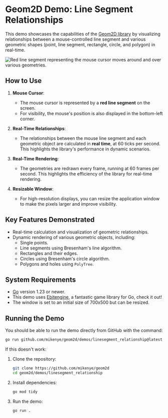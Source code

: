 
# Geom2D Demo: Line Segment Relationships

This demo showcases the capabilities of the [Geom2D library](https://github.com/mikenye/geom2d) by visualizing relationships between a mouse-controlled line segment and various geometric shapes (point, line segment, rectangle, circle, and polygon) in real-time.

![Red line segment representing the mouse cursor moves around and over various geometries.](screenshot.gif "Animated Screenshot of Demo")

## How to Use

1. **Mouse Cursor**:
   - The mouse cursor is represented by a **red line segment** on the screen.
   - For visibility, the mouse's position is also displayed in the bottom-left corner.

2. **Real-Time Relationships**:
   - The relationships between the mouse line segment and each geometric object are calculated in **real time**, at 60 ticks per second. This highlights the library's performance in dynamic scenarios.

3. **Real-Time Rendering**:
   - The geometries are redrawn every frame, running at 60 frames per second. This highlights the efficiency of the library for real-time rendering.

4. **Resizable Window**:
   - For high-resolution displays, you can resize the application window to make the pixels larger and improve visibility.

## Key Features Demonstrated

- Real-time calculation and visualization of geometric relationships.
- Dynamic rendering of various geometric objects, including:
  - Single points.
  - Line segments using Bresenham's line algorithm.
  - Rectangles and their edges.
  - Circles using Bresenham's circle algorithm.
  - Polygons and holes using `PolyTree`.

## System Requirements

- [Go](https://go.dev) version 1.23 or newer.
- This demo uses [Ebitengine](https://ebiten.org), a fantastic game library for Go, check it out!
- The window is set to an initial size of 700x500 but can be resized.

## Running the Demo

You should be able to run the demo directly from GitHub with the command:

```bash
go run github.com/mikenye/geom2d/demos/linesegment_relationship@latest
```

If this doesn't work:

1. Clone the repository:
   ```bash
   git clone https://github.com/mikenye/geom2d
   cd geom2d/demos/linesegment_relationship
   ```

2. Install dependencies:
   ```bash
   go mod tidy
   ```

3. Run the demo:
   ```bash
   go run .
   ```
